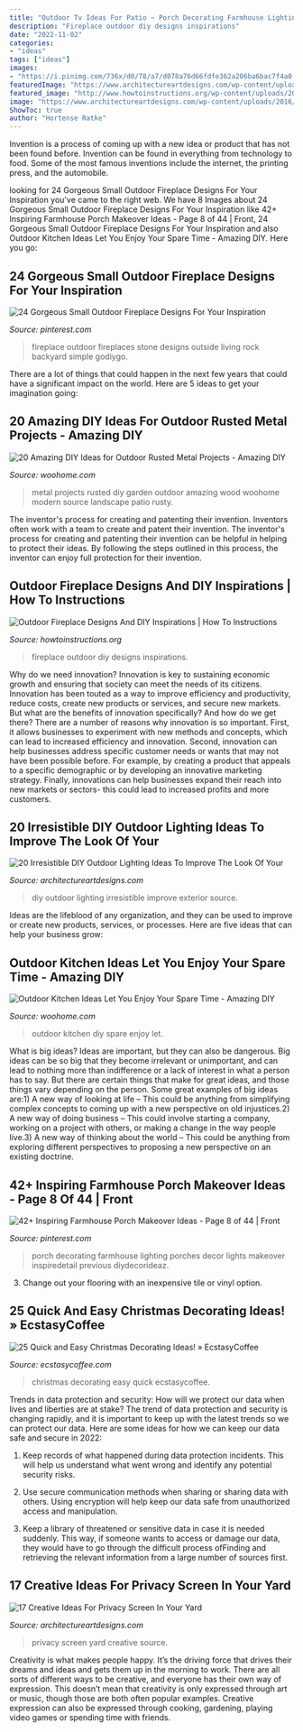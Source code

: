 ```yaml
---
title: "Outdoor Tv Ideas For Patio ~ Porch Decorating Farmhouse Lighting Porches Decor Lights Makeover Inspiredetail Previous Diydecorideaz"
description: "Fireplace outdoor diy designs inspirations"
date: "2022-11-02"
categories:
- "ideas"
tags: ["ideas"]
images:
- "https://i.pinimg.com/736x/d0/78/a7/d078a76d66fdfe362a206ba6bac7f4a0.jpg"
featuredImage: "https://www.architectureartdesigns.com/wp-content/uploads/2016/07/12-53.jpg"
featured_image: "http://www.howtoinstructions.org/wp-content/uploads/2014/10/Outdoor-Fireplace-Designs-And-DIY-Ideas-5-512x339.jpeg"
image: "https://www.architectureartdesigns.com/wp-content/uploads/2016/07/12-53.jpg"
ShowToc: true
author: "Hortense Ratke"
---
```



Invention is a process of coming up with a new idea or product that has not been found before. Invention can be found in everything from technology to food. Some of the most famous inventions include the internet, the printing press, and the automobile.

	

		
looking for 24 Gorgeous Small Outdoor Fireplace Designs For Your Inspiration you've came to the right web. We have 8 Images about 24 Gorgeous Small Outdoor Fireplace Designs For Your Inspiration like 42+ Inspiring Farmhouse Porch Makeover Ideas - Page 8 of 44 | Front, 24 Gorgeous Small Outdoor Fireplace Designs For Your Inspiration and also Outdoor Kitchen Ideas Let You Enjoy Your Spare Time - Amazing DIY. Here you go:
		
    
## 24 Gorgeous Small Outdoor Fireplace Designs For Your Inspiration

<img loading=lazy src="https://i.pinimg.com/736x/d0/78/a7/d078a76d66fdfe362a206ba6bac7f4a0.jpg" onerror="this.onerror=null;this.src='https://tse3.mm.bing.net/th?id=OIP.hCG6yGI0Imo0q4MCKhFlDwHaJ4&amp;pid=15.1';" alt="24 Gorgeous Small Outdoor Fireplace Designs For Your Inspiration">

_Source: pinterest.com_

>fireplace outdoor fireplaces stone designs outside living rock backyard simple godiygo. 

	

There are a lot of things that could happen in the next few years that could have a significant impact on the world. Here are 5 ideas to get your imagination going: 

    
## 20 Amazing DIY Ideas For Outdoor Rusted Metal Projects - Amazing DIY

<img loading=lazy src="http://www.woohome.com/wp-content/uploads/2016/02/rusted-metal-projects-woohome-19.jpg" onerror="this.onerror=null;this.src='https://tse1.mm.bing.net/th?id=OIP.Mxbx0GyJRQoq3ajRCWyCmQHaK5&amp;pid=15.1';" alt="20 Amazing DIY Ideas for Outdoor Rusted Metal Projects - Amazing DIY">

_Source: woohome.com_

>metal projects rusted diy garden outdoor amazing wood woohome modern source landscape patio rusty. 

	

The inventor's process for creating and patenting their invention.
Inventors often work with a team to create and patent their invention. The inventor's process for creating and patenting their invention can be helpful in helping to protect their ideas. By following the steps outlined in this process, the inventor can enjoy full protection for their invention.

    
## Outdoor Fireplace Designs And DIY Inspirations | How To Instructions

<img loading=lazy src="http://www.howtoinstructions.org/wp-content/uploads/2014/10/Outdoor-Fireplace-Designs-And-DIY-Ideas-5-512x339.jpeg" onerror="this.onerror=null;this.src='https://tse2.mm.bing.net/th?id=OIP.cLnW3b4Ld9qzmre1K_k2mgHaE5&amp;pid=15.1';" alt="Outdoor Fireplace Designs And DIY Inspirations | How To Instructions">

_Source: howtoinstructions.org_

>fireplace outdoor diy designs inspirations. 

	

Why do we need innovation?
Innovation is key to sustaining economic growth and ensuring that society can meet the needs of its citizens. Innovation has been touted as a way to improve efficiency and productivity, reduce costs, create new products or services, and secure new markets. But what are the benefits of innovation specifically? And how do we get there?
There are a number of reasons why innovation is so important. First, it allows businesses to experiment with new methods and concepts, which can lead to increased efficiency and innovation. Second, innovation can help businesses address specific customer needs or wants that may not have been possible before. For example, by creating a product that appeals to a specific demographic or by developing an innovative marketing strategy. Finally, innovations can help businesses expand their reach into new markets or sectors- this could lead to increased profits and more customers.

    
## 20 Irresistible DIY Outdoor Lighting Ideas To Improve The Look Of Your

<img loading=lazy src="https://www.architectureartdesigns.com/wp-content/uploads/2016/08/7-26.jpg" onerror="this.onerror=null;this.src='https://tse3.mm.bing.net/th?id=OIP.MY2CA9loMs4tw9V4CtRZDgHaKm&amp;pid=15.1';" alt="20 Irresistible DIY Outdoor Lighting Ideas To Improve The Look Of Your">

_Source: architectureartdesigns.com_

>diy outdoor lighting irresistible improve exterior source. 

	

Ideas are the lifeblood of any organization, and they can be used to improve or create new products, services, or processes. Here are five ideas that can help your business grow:

    
## Outdoor Kitchen Ideas Let You Enjoy Your Spare Time - Amazing DIY

<img loading=lazy src="http://www.woohome.com/wp-content/uploads/2014/02/outdoor-kitchen-13.jpg" onerror="this.onerror=null;this.src='https://tse3.mm.bing.net/th?id=OIP.JaFGlW4LzJ85TEIBYJvN8gHaJ4&amp;pid=15.1';" alt="Outdoor Kitchen Ideas Let You Enjoy Your Spare Time - Amazing DIY">

_Source: woohome.com_

>outdoor kitchen diy spare enjoy let. 

	

What is big ideas?
Ideas are important, but they can also be dangerous. Big ideas can be so big that they become irrelevant or unimportant, and can lead to nothing more than indifference or a lack of interest in what a person has to say. But there are certain things that make for great ideas, and those things vary depending on the person. Some great examples of big ideas are:1) A new way of looking at life – This could be anything from simplifying complex concepts to coming up with a new perspective on old injustices.2) A new way of doing business – This could involve starting a company, working on a project with others, or making a change in the way people live.3) A new way of thinking about the world – This could be anything from exploring different perspectives to proposing a new perspective on an existing doctrine.

    
## 42+ Inspiring Farmhouse Porch Makeover Ideas - Page 8 Of 44 | Front

<img loading=lazy src="https://i.pinimg.com/736x/df/01/45/df0145b9bc1554f4c8d320d45dc8c827.jpg" onerror="this.onerror=null;this.src='https://tse4.mm.bing.net/th?id=OIP.F2TsgIs6xZZCxfsTDjYLkgHaLG&amp;pid=15.1';" alt="42+ Inspiring Farmhouse Porch Makeover Ideas - Page 8 of 44 | Front">

_Source: pinterest.com_

>porch decorating farmhouse lighting porches decor lights makeover inspiredetail previous diydecorideaz. 

	

3. Change out your flooring with an inexpensive tile or vinyl option.

    
## 25 Quick And Easy Christmas Decorating Ideas! » EcstasyCoffee

<img loading=lazy src="https://i0.wp.com/www.ecstasycoffee.com/wp-content/uploads/2016/10/Christmas-Decorating-37.jpg" onerror="this.onerror=null;this.src='https://tse2.mm.bing.net/th?id=OIP.hItVLx4u6fXZKtQGQAk-YQHaLH&amp;pid=15.1';" alt="25 Quick and Easy Christmas Decorating Ideas! » EcstasyCoffee">

_Source: ecstasycoffee.com_

>christmas decorating easy quick ecstasycoffee. 

	

Trends in data protection and security: How will we protect our data when lives and liberties are at stake?
The trend of data protection and security is changing rapidly, and it is important to keep up with the latest trends so we can protect our data. Here are some ideas for how we can keep our data safe and secure in 2022:
1. Keep records of what happened during data protection incidents. This will help us understand what went wrong and identify any potential security risks.

2. Use secure communication methods when sharing or sharing data with others. Using encryption will help keep our data safe from unauthorized access and manipulation.

3. Keep a library of threatened or sensitive data in case it is needed suddenly. This way, if someone wants to access or damage our data, they would have to go through the difficult process ofFinding and retrieving the relevant information from a large number of sources first.


    
## 17 Creative Ideas For Privacy Screen In Your Yard

<img loading=lazy src="https://www.architectureartdesigns.com/wp-content/uploads/2016/07/12-53.jpg" onerror="this.onerror=null;this.src='https://tse3.mm.bing.net/th?id=OIP.KnSrGiQxiUmUNQ6KmDE6YAHaJ6&amp;pid=15.1';" alt="17 Creative Ideas For Privacy Screen In Your Yard">

_Source: architectureartdesigns.com_

>privacy screen yard creative source. 

	

Creativity is what makes people happy. It’s the driving force that drives their dreams and ideas and gets them up in the morning to work. There are all sorts of different ways to be creative, and everyone has their own way of expression. This doesn’t mean that creativity is only expressed through art or music, though those are both often popular examples. Creative expression can also be expressed through cooking, gardening, playing video games or spending time with friends.

